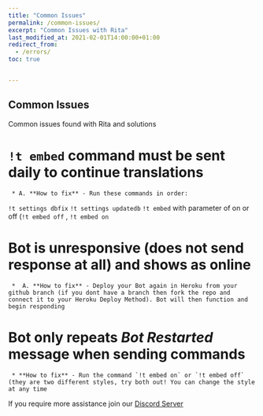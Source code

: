 ```yaml
---
title: "Common Issues"
permalink: /common-issues/
excerpt: "Common Issues with Rita"
last_modified_at: 2021-02-01T14:00:00+01:00   
redirect_from:
  - /errors/
toc: true


---
```


## __**Common Issues**__

Common issues found with Rita and solutions


# `!t embed` command must be sent daily to continue translations 
     * A. **How to fix** - Run these commands in order:
`!t settings dbfix`
`!t settings updatedb`
`!t embed` with parameter of on or off (`!t embed off` , `!t embed on` 


# Bot is unresponsive (does not send response at all) and shows as online
     *  A. **How to fix** - Deploy your Bot again in Heroku from your github branch (if you dont have a branch then fork the repo and connect it to your Heroku Deploy Method). Bot will then function and begin responding


# Bot only repeats ***Bot Restarted*** message when sending commands 
     * **How to fix** - Run the command `!t embed on` or `!t embed off` (they are two different styles, try both out! You can change the style at any time

If you require more assistance join our [Discord Server](https://discord.gg/mgNR64R)
